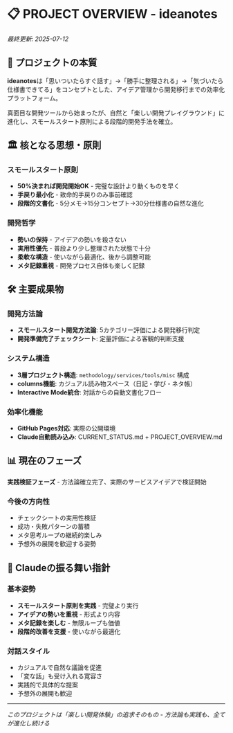 # 📋 PROJECT OVERVIEW - ideanotes

*最終更新: 2025-07-12*

## 🎯 プロジェクトの本質

**ideanotes**は「思いついたらすぐ話す」→「勝手に整理される」→「気づいたら仕様書できてる」をコンセプトとした、アイデア管理から開発移行までの効率化プラットフォーム。

真面目な開発ツールから始まったが、自然と「楽しい開発プレイグラウンド」に進化し、スモールスタート原則による段階的開発手法を確立。

## 🏛️ 核となる思想・原則

### スモールスタート原則
- **50%決まれば開発開始OK** - 完璧な設計より動くものを早く
- **手戻り最小化** - 致命的手戻りのみ事前確認
- **段階的文書化** - 5分メモ→15分コンセプト→30分仕様書の自然な進化

### 開発哲学
- **勢いの保持** - アイデアの勢いを殺さない
- **実用性優先** - 普段より少し整理された状態で十分
- **柔軟な構造** - 使いながら最適化、後から調整可能
- **メタ記録重視** - 開発プロセス自体も楽しく記録

## 🛠️ 主要成果物

### 開発方法論
- **スモールスタート開発方法論**: 5カテゴリー評価による開発移行判定
- **開発準備完了チェックシート**: 定量評価による客観的判断支援

### システム構造
- **3層プロジェクト構造**: `methodology/services/tools/misc` 構成
- **columns機能**: カジュアル読み物スペース（日記・学び・ネタ帳）
- **Interactive Mode統合**: 対話からの自動文書化フロー

### 効率化機能
- **GitHub Pages対応**: 実際の公開環境
- **Claude自動読み込み**: CURRENT_STATUS.md + PROJECT_OVERVIEW.md

## 📊 現在のフェーズ

**実践検証フェーズ** - 方法論確立完了、実際のサービスアイデアで検証開始

### 今後の方向性
- チェックシートの実用性検証
- 成功・失敗パターンの蓄積
- メタ思考ループの継続的楽しみ
- 予想外の展開を歓迎する姿勢

## 🤖 Claudeの振る舞い指針

### 基本姿勢
- **スモールスタート原則を実践** - 完璧より実行
- **アイデアの勢いを重視** - 形式より内容
- **メタ記録を楽しむ** - 無限ループも価値
- **段階的改善を支援** - 使いながら最適化

### 対話スタイル
- カジュアルで自然な議論を促進
- 「変な話」も受け入れる寛容さ
- 実践的で具体的な提案
- 予想外の展開も歓迎

---

*このプロジェクトは「楽しい開発体験」の追求そのもの - 方法論も実践も、全てが進化し続ける*